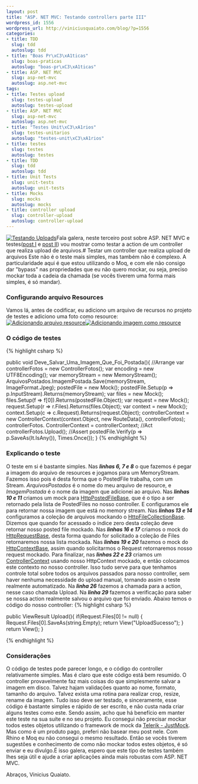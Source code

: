 ```yaml
--- 
layout: post
title: "ASP. NET MVC: Testando controllers parte III"
wordpress_id: 1556
wordpress_url: http://viniciusquaiato.com/blog/?p=1556
categories: 
- title: TDD
  slug: tdd
  autoslug: tdd
- title: "Boas Pr\xC3\xA1ticas"
  slug: boas-praticas
  autoslug: "boas-pr\xC3\xA1ticas"
- title: ASP. NET MVC
  slug: asp-net-mvc
  autoslug: asp.net-mvc
tags: 
- title: Testes upload
  slug: testes-upload
  autoslug: testes-upload
- title: ASP. NET MVC
  slug: asp-net-mvc
  autoslug: asp.net-mvc
- title: "Testes Unit\xC3\xA1rios"
  slug: testes-unitarios
  autoslug: "testes-unit\xC3\xA1rios"
- title: testes
  slug: testes
  autoslug: testes
- title: TDD
  slug: tdd
  autoslug: tdd
- title: Unit Tests
  slug: unit-tests
  autoslug: unit-tests
- title: Mocks
  slug: mocks
  autoslug: mocks
- title: controller upload
  slug: controller-upload
  autoslug: controller-upload
---
```

[![](http://viniciusquaiato.com/images_posts/CargaPesada-150x150.jpg "Testando Uploads")](http://viniciusquaiato.com/images_posts/CargaPesada.jpg)Fala galera, neste terceiro post sobre ASP. NET MVC e testes([post I](http://viniciusquaiato.com/blog/asp-net-mvc-testando-controllers-parte-i/) e [post II](http://viniciusquaiato.com/blog/asp-net-mvc-testando-controllers-parte-ii/)) vou mostrar como testar a action de um controller que realiza upload de arquivos.# Testar um controller que realiza upload de arquivos
Este não é o teste mais simples, mas também não é complexo. A particularidade aqui é que estou utilizando o Moq, e com ele não consigo dar "bypass" nas propriedades que eu não quero mockar, ou seja, preciso mockar toda a cadeia da chamada (se vocês tiverem uma forma mais simples, é só mandar).

### Configurando arquivo Resources
Vamos lá, antes de codificar, eu adiciono um arquivo de recursos no projeto de testes e adiciono uma foto como resource:[![](http://viniciusquaiato.com/images_posts/arquivo-resource-300x193.png "Adicionando arquivo resource")](http://viniciusquaiato.com/images_posts/arquivo-resource.png)[![](http://viniciusquaiato.com/images_posts/adicionando-imagem-como-resource-300x194.png "Adicionando imagem como resource")](http://viniciusquaiato.com/images_posts/adicionando-imagem-como-resource.png)

### O código de testes

{% highlight csharp %}

public void Deve_Salvar_Uma_Imagem_Que_Foi_Postada(){    //Arrange
var controllerFotos = new ControllerFotos();
var encoding = new UTF8Encoding();
var memoryStream = new MemoryStream();
    ArquivosPostados.ImagemPostada.Save(memoryStream, ImageFormat.Jpeg);
    postedFile = new Mock<httppostedfilebase>();
    postedFile.Setup(p => p.InputStream).Returns(memoryStream);
var files = new Mock<httpfilecollectionbase>();
    files.Setup(f => f[0]).Returns(postedFile.Object);
var request = new Mock<httprequestbase>();
    request.Setup(r => r.Files).Returns(files.Object);
var context = new Mock<httpcontextbase>();
    context.Setup(c => c.Request).Returns(request.Object);
    controllerContext = new ControllerContext(context.Object, new RouteData(), controllerFotos);
    controllerFotos. ControllerContext = controllerContext;
    //Act    controllerFotos.Upload();
    //Assert    postedFile.Verify(p => p.SaveAs(It.IsAny<string>()), Times.Once());
    }
</string></httpcontextbase></httprequestbase></httpfilecollectionbase></httppostedfilebase>
{% endhighlight %}


### Explicando o teste
O teste em si é bastante simples. Nas **_linhas 6, 7 e 8_** o que fazemos é pegar a imagem do arquivo de resources e jogamos para um MemoryStream. Fazemos isso pois é desta forma que o PostedFile trabalha, com um Stream. _ArquivosPostados_ é o nome do meu arquivo de resource, e _ImagemPostada_ é o nome da imagem que adicionei ao arquivo. Nas **_linhas 10 e 11_** criamos um mock para [HttpPostedFileBase](http://msdn.microsoft.com/en-us/library/system.web.httppostedfilebase.aspx), que é o tipo a ser retornado pela lista de PostedFiles no nosso controller. E configuramos ele para retornar nossa imagem que está no memory stream. Nas **_linhas 13 e 14_** configuramos a coleção de arquivos mockando o [HttpFileCollectionBase](http://msdn.microsoft.com/en-us/library/system.web.httpfilecollectionbase.aspx). Dizemos que quando for acessado o índice zero desta coleção deve retornar nosso posted file mockado. Nas **_linhas 16 e 17_** criamos o mock do [HttpRequestBase](http://msdn.microsoft.com/en-us/library/system.web.httprequestbase.aspx), desta forma quando for solicitado a coleção de Files retornaremos nossa lista mockada. Nas **_linhas 19 e 20_** fazemos o mock do [HttpContextBase](http://msdn.microsoft.com/en-us/library/system.web.httpcontextbase.aspx), assim quando solicitarmos o Request retornaremos nosso request mockado. Para finalizar, nas **_linhas 22 e 23_** criamos um [ControllerContext](http://msdn.microsoft.com/en-us/library/system.web.mvc.controllercontext.aspx) usando nosso HttpContext mockado, e então colocamos este contexto no nosso controller. Isso tudo serve para que tenhamos controle total sobre todos os arquivos passados para nosso controller, sem haver nenhuma necessidade do upload manual, tornando assim o teste realmente automatizado. Na **_linha 26_** fazemos a chamada para a action, nesse caso chamada Upload. Na **_linha 29_** fazemos a verificação para saber se nossa action realmente salvou o arquivo que foi enviado. Abaixo temos o código do nosso controller:
{% highlight csharp %}

public ViewResult Upload(){
if(Request.Files[0] != null)    {        Request.Files[0].SaveAs(string.Empty);
return View("UploadSucesso");
    }
return View();
    }

{% endhighlight %}


### Considerações
O código de testes pode parecer longo, e o código do controller relativamente simples. Mas é claro que este código está bem resumido. O controller provavelmente faz mais coisas do que simplesmente salvar a imagem em disco. Talvez hajam validações quanto ao nome, formato, tamanho do arquivo. Talvez exista uma rotina para realizar crop, resize, rename da imagem. Tudo isso deve ser testado, e sinceramente, esse código é bastante simples e rápido de ser escrito, e não custa nada criar alguns testes como este. Sendo assim, acho que há benefício em manter este teste na sua suíte e no seu projeto. Eu consegui não precisar mockar todos estes objetos utilizando o framework de mock da [Telerik - JustMock](http://www.telerik.com/products/mocking.aspx). Mas como é um produto pago, preferi não basear meu post nele. Com Rhino e Moq eu não consegui o mesmo resultado. Então se vocês tiverem sugestões e conhecimento de como não mockar todos estes objetos, é só enviar e eu divulgo.É isso galera, espero que este tipo de testes também lhes seja útil e ajude a criar aplicações ainda mais robustas com ASP. NET MVC.

Abraços,
Vinicius Quaiato.
